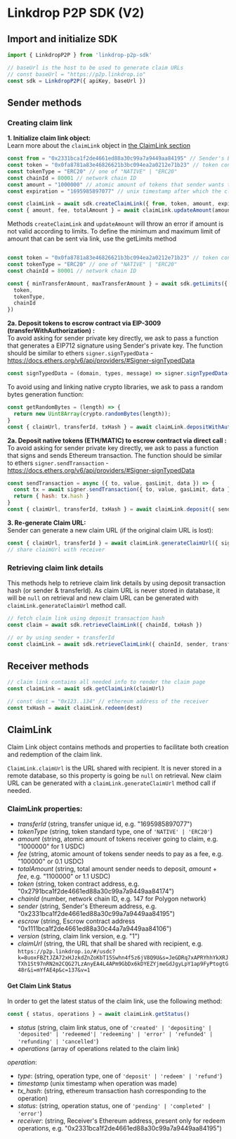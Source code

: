 # Linkdrop P2P SDK (V2)
## Import and initialize SDK
```js
import { LinkdropP2P } from 'linkdrop-p2p-sdk'

// baseUrl is the host to be used to generate claim URLs
// const baseUrl = "https://p2p.linkdrop.io" 
const sdk = LinkdropP2P({ apiKey, baseUrl }) 
```
## Sender methods
### Creating claim link
**1. Initialize claim link object:**  
Learn more about the `claimLink` object in [the ClaimLink section](#claimlink-properties)
```js
const from = "0x2331bca1f2de4661ed88a30c99a7a9449aa84195" // Sender's Ethereum address
const token = "0x0fa8781a83e46826621b3bc094ea2a0212e71b23" // token contract address
const tokenType = "ERC20" // one of "NATIVE" | "ERC20" 
const chainId = 80001 // network chain ID
const amount = "1000000" // atomic amount of tokens that sender wants to send (before fees)
const expiration = "1695985897077" // unix timestamp after which the claim link will expire and amount will be sent back to sender unless it was claimed before. Optional param, it not passed, it's going to be set to 15 days from now, 

const claimLink = await sdk.createClaimLink({ from, token, amount, expiration, chainId, tokenType })
const { amount, fee, totalAmount } = await claimLink.updateAmount(amount)
```
Methods `createClaimLink` and `updateAmount` will throw an error if amount is not valid according to limits.
To define the minimum and maximum limit of amount that can be sent via link, use the getLimits method
```js

const token = "0x0fa8781a83e46826621b3bc094ea2a0212e71b23" // token contract address. Not required if tokenType is NATIVE
const tokenType = "ERC20" // one of "NATIVE" | "ERC20" 
const chainId = 80001 // network chain ID

const { minTransferAmount, maxTransferAmount } = await sdk.getLimits({
  token,
  tokenType,
  chainId
})

```

**2a. Deposit tokens to escrow contract via EIP-3009 (transferWithAuthorization) :**  
To avoid asking for sender private key directly, we ask to pass a function that generates a EIP712 signature using Sender's private key. The function should be similar to ethers `signer.signTypedData` - https://docs.ethers.org/v6/api/providers/#Signer-signTypedData
```js
const signTypedData = (domain, types, message) => signer.signTypedData(domain, types, message)
```
To avoid using and linking native crypto libraries, we ask to pass a random bytes generation function:
```js
const getRandomBytes = (length) => { 
  return new Uint8Array(crypto.randomBytes(length));
}
const { claimUrl, transferId, txHash } = await claimLink.depositWithAuthorization({ signTypedData, getRandomBytes }) 
```
**2a. Deposit native tokens (ETH/MATIC) to escrow contract via direct call :**  
To avoid asking for sender private key directly, we ask to pass a function that signs and sends Ethereum transaction. The function should be similar to ethers `signer.sendTransaction` - https://docs.ethers.org/v6/api/providers/#Signer-signTypedData
```js
const sendTransaction = async ({ to, value, gasLimit, data }) => { 
  const tx = await signer.sendTransaction({ to, value, gasLimit, data })
  return { hash: tx.hash }
}
const { claimUrl, transferId, txHash } = await claimLink.deposit({ sendTransaction, getRandomBytes }) 
```
**3. Re-generate Claim URL:**  
Sender can generate a new claim URL (if the original claim URL is lost):
```js
const { claimUrl, transferId } = await claimLink.generateClaimUrl({ signTypedData, getRandomBytes })
// share claimUrl with receiver
```
### Retrieving claim link details
This methods help to retrieve claim link details by using deposit transaction hash (or sender & transferId). 
As claim URL is never stored in database, it will be `null` on retrieval and new claim URL can be generated with `claimLink.generateClaimUrl` method call. 
```js
// fetch claim link using deposit transaction hash
const claim = await sdk.retrieveClaimLink({ chainId, txHash }) 

// or by using sender + transferId
const claimLink = await sdk.retrieveClaimLink({ chainId, sender, transferId }) 
```
## Receiver methods
```js
// claim link contains all needed info to render the claim page
const claimLink = await sdk.getClaimLink(claimUrl)

// const dest = "0x123..134" // ethereum address of the receiver
const txHash = await claimLink.redeem(dest)
```

## ClaimLink
Claim Link object contains methods and properties to facilitate both creation and redemption of the claim link. 
  
`ClaimLink.claimUrl` is the URL shared with recipient. It is never stored in a remote database, so this property is going be `null` on retrieval. New claim URL can be generated with a `claimLink.generateClaimUrl` method call if needed.  

### ClaimLink properties:
- _transferId_ (string, transfer unique id, e.g. "1695985897077")
- _tokenType_ (string, token standard type, one of `'NATIVE' | 'ERC20'`)
- _amount_ (string, atomic amount of tokens receiver going to claim, e.g. "1000000" for 1 USDC)
- _fee_ (string, atomic amount of tokens sender needs to pay as a fee, e.g. "100000" or 0.1 USDC)
- _totalAmount_ (string, total amount sender needs to deposit, _amount_ + _fee_, e.g. "1100000" or 1.1 USDC)
- _token_ (string, token contract address, e.g. "0x2791bca1f2de4661ed88a30c99a7a9449aa84174")
- _chainId_ (number, network chain ID, e.g. 147 for Polygon network)
- _sender_ (string, Sender's Ethereum address, e.g. "0x2331bca1f2de4661ed88a30c99a7a9449aa84195")
- _escrow_ (string, Escrow contract address "0x1111bca1f2de4661ed88a30c44a7a9449aa84106")
- _version_ (string, claim link version, e.g. "1")
- _claimUrl_ (string, the URL that shall be shared with recipient, e.g. `https://p2p.linkdrop.io/#/usdc?k=8uoxFBZtJZA72xHJzkdZnZoKbT15Swhn4f5z6jV8Q9U&s=JeGDRq7xAPRYhhYkXRJTXh1St97nRN2m2CQG27LzAnyEA4L4APm9GbDx6kDYEZYjmeGdJgyLpY1ap9FyPtogtG48r&i=mYfAE4p&c=137&v=1`


#### Get Claim Link Status
In order to get the latest status of the claim link, use the following method: 
```js
const { status, operations } = await claimLink.getStatus()
```

- _status_ (string, claim link status, one of `'created' | 'depositing' | 'deposited' | 'redeemed'| 'redeeming' | 'error' | 'refunded' | 'refunding' | 'cancelled'`)
- _operations_ (array of operations related to the claim link)

_operation_:  
 - _type_: (string, operation type, one of `'deposit' | 'redeem' | 'refund'`)
 - _timestamp_ (unix timestamp when operation was made)
 - _tx_hash_: (string, ethereum transaction hash corresponding to the operation)
 - _status_: (string, operation status, one of `'pending' | 'completed' | 'error'`)
 - _receiver_: (string, Receiver's Ethereum address, present only for redeem operations, e.g. "0x2331bca1f2de4661ed88a30c99a7a9449aa84195")

